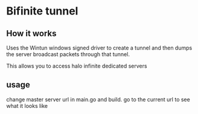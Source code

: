 # Bifinite tunnel

## How it works

Uses the Wintun windows signed driver to create a tunnel and then dumps the server broadcast packets through that tunnel.

This allows you to access halo infinite dedicated servers


## usage
change master server url in main.go and build. go to the current url to see what it looks like